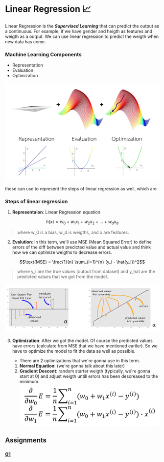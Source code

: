 # Linear Regression 📈

Linear Regression is the **_Supervised Learning_** that can predict the output as a continuous. For example, if we have gender and heigth as features and weigth as a output. We can use linear regression to predict the weigth when new data has come.

### Machine Learning Components

- Representation
- Evaluation
- Optimization

![components](./assets/components.jpeg)
</br>

these can use to represent the steps of linear regression as well, which are

### Steps of linear regression

1. **Representaion**: Linear Regression equation

```math
h(x) = w_0 + w_1 x_1 + w_2 x_2 + ... + w_d x_d
```

> where w_0 is a bias, w_d is weigths, and x are features.

2. **Evalution**: In this term, we'll use MSE (Mean Squared Error) to define errors of the diff between predicted value and actual value and think how we can optimize weigths to decrease errors.

```math
\text{MSE} = \frac{1}{n} \sum_{i=1}^{n} (y_i - \hat{y_i})^2
```

> where y_i are the true values (output from dataset) and y_hat are the predicted values that we got from the model.

![MSE](./assets/MSE.jpeg)
</br>

3. **Optimization**: After we got the model. Of course the predicted values have errors (calculate from MSE that we have mentioned eariler). So we have to optimize the model to fit the data as well as possible.

   - There are 2 optimizations that we're gonna use in this term.

   1. **Normal Equation**: (we're gonna talk about this later)
   2. **Gradient Descent**: random starter weigth (typically, we're gonna start at 0) and adjust weigth untill errors has been descreased to the minimum.
      ![gradient](./assets/gradientDescent.jpeg)
      </br>

##

## Assignments

### [01](https://github.com/Kariusdi/Machine-Learning-Class67/blob/main/Linear-Regression/01/README.md)
